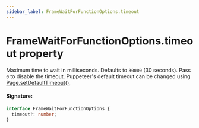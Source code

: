 ```yaml
---
sidebar_label: FrameWaitForFunctionOptions.timeout
---
```


# FrameWaitForFunctionOptions.timeout property

Maximum time to wait in milliseconds. Defaults to `30000` (30 seconds). Pass `0` to disable the timeout. Puppeteer's default timeout can be changed using [Page.setDefaultTimeout()](./puppeteer.page.setdefaulttimeout.md).

#### Signature:

```typescript
interface FrameWaitForFunctionOptions {
  timeout?: number;
}
```
